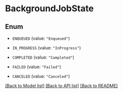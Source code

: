 # BackgroundJobState

## Enum


* `ENQUEUED` (value: `"Enqueued"`)

* `IN_PROGRESS` (value: `"InProgress"`)

* `COMPLETED` (value: `"Completed"`)

* `FAILED` (value: `"Failed"`)

* `CANCELED` (value: `"Canceled"`)


[[Back to Model list]](../README.md#documentation-for-models) [[Back to API list]](../README.md#documentation-for-api-endpoints) [[Back to README]](../README.md)


